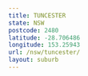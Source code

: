 ```yaml
---
title: TUNCESTER
state: NSW
postcode: 2480
latitude: -28.706486
longitude: 153.25943
url: /nsw/tuncester/
layout: suburb
---
```


